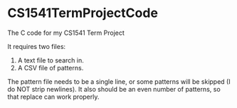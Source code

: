 CS1541TermProjectCode
=====================

The C code for my CS1541 Term Project

It requires two files:
1. A text file to search in.
2. A CSV file of patterns.

The pattern file needs to be a single line, or some patterns will be skipped (I do NOT strip newlines).  It also should be an even number of patterns, so that replace can work properly.
